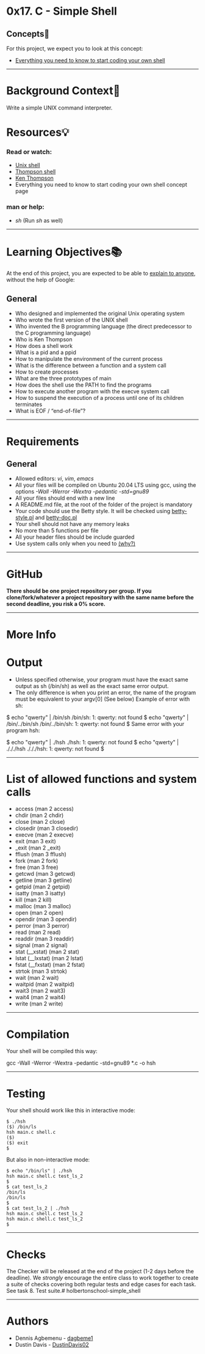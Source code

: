 # 0x17. C - Simple Shell

## Concepts:thought_balloon:
For this project, we expect you to look at this concept:
* [Everything you need to know to start coding your own shell](https://intranet.hbtn.io/concepts/767)

---
# Background Context:closed_book:
Write a simple UNIX command interpreter.
# Resources:bulb:
### Read or watch:
* [Unix shell](https://en.wikipedia.org/wiki/Unix_shell)
* [Thompson shell](https://en.wikipedia.org/wiki/Thompson_shell)
* [Ken Thompson](https://en.wikipedia.org/wiki/Ken_Thompson)
* Everything you need to know to start coding your own shell concept page
### man or help:
* *sh* (Run *sh* as well)

---
# Learning Objectives:books:
At the end of this project, you are expected to be able to [explain to anyone](https://fs.blog/feynman-learning-technique/), without the help of Google:
## General
* Who designed and implemented the original Unix operating system
* Who wrote the first version of the UNIX shell
* Who invented the B programming language (the direct predecessor to the C programming language)
* Who is Ken Thompson
* How does a shell work
* What is a pid and a ppid
* How to manipulate the environment of the current process
* What is the difference between a function and a system call
* How to create processes
* What are the three prototypes of main
* How does the shell use the PATH to find the programs
* How to execute another program with the execve system call
* How to suspend the execution of a process until one of its children terminates
* What is EOF / “end-of-file”?

---
# Requirements
## General
* Allowed editors: *vi*, *vim*, *emacs*
* All your files will be compiled on Ubuntu 20.04 LTS using gcc, using the options *-Wall -Werror -Wextra -pedantic -std=gnu89*
* All your files should end with a new line
* A README.md file, at the root of the folder of the project is mandatory
* Your code should use the Betty style. It will be checked using [betty-style.pl](https://github.com/holbertonschool/Betty/blob/master/betty-style.pl) and [betty-doc.pl](https://github.com/holbertonschool/Betty/blob/master/betty-doc.pl)
* Your shell should not have any memory leaks
* No more than 5 functions per file
* All your header files should be include guarded
* Use system calls only when you need to [(why?)](https://www.quora.com/Why-are-system-calls-expensive-in-operating-systems)

---
# GitHub
**There should be one project repository per group. If you clone/fork/whatever a project repository with the same name before the second deadline, you risk a 0% score.**

---
# More Info
# Output
* Unless specified otherwise, your program must have the exact same output as sh (/bin/sh) as well as the exact same error output.
* The only difference is when you print an error, the name of the program must be equivalent to your argv[0] (See below)
Example of error with sh:

$ echo "qwerty" | /bin/sh
/bin/sh: 1: qwerty: not found
$ echo "qwerty" | /bin/../bin/sh
/bin/../bin/sh: 1: qwerty: not found
$
Same error with your program hsh:

$ echo "qwerty" | ./hsh
./hsh: 1: qwerty: not found
$ echo "qwerty" | ./././hsh
./././hsh: 1: qwerty: not found
$

---
# List of allowed functions and system calls
* access (man 2 access)
* chdir (man 2 chdir)
* close (man 2 close)
* closedir (man 3 closedir)
* execve (man 2 execve)
* exit (man 3 exit)
* _exit (man 2 _exit)
* fflush (man 3 fflush)
* fork (man 2 fork)
* free (man 3 free)
* getcwd (man 3 getcwd)
* getline (man 3 getline)
* getpid (man 2 getpid)
* isatty (man 3 isatty)
* kill (man 2 kill)
* malloc (man 3 malloc)
* open (man 2 open)
* opendir (man 3 opendir)
* perror (man 3 perror)
* read (man 2 read)
* readdir (man 3 readdir)
* signal (man 2 signal)
* stat (__xstat) (man 2 stat)
* lstat (__lxstat) (man 2 lstat)
* fstat (__fxstat) (man 2 fstat)
* strtok (man 3 strtok)
* wait (man 2 wait)
* waitpid (man 2 waitpid)
* wait3 (man 2 wait3)
* wait4 (man 2 wait4)
* write (man 2 write)

---
# Compilation
Your shell will be compiled this way:

gcc -Wall -Werror -Wextra -pedantic -std=gnu89 *.c -o hsh

---
# Testing
Your shell should work like this in interactive mode:
```
$ ./hsh
($) /bin/ls
hsh main.c shell.c
($)
($) exit
$
```
But also in non-interactive mode:
```
$ echo "/bin/ls" | ./hsh
hsh main.c shell.c test_ls_2
$
$ cat test_ls_2
/bin/ls
/bin/ls
$
$ cat test_ls_2 | ./hsh
hsh main.c shell.c test_ls_2
hsh main.c shell.c test_ls_2
$
```
---
# Checks
The Checker will be released at the end of the project (1-2 days before the deadline). We *strongly* encourage the entire class to work together to create a suite of checks covering both regular tests and edge cases for each task. See task 8. Test suite.# holbertonschool-simple_shell

---
# Authors
* Dennis Agbemenu - [dagbeme1](https://github.com/dagbeme1)
* Dustin Davis - [DustinDavis02](https://github.com/DustinDavis02)